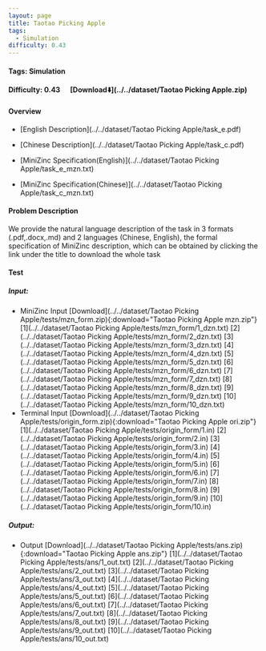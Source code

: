 ```yaml
---
layout: page
title: Taotao Picking Apple
tags:
  - Simulation
difficulty: 0.43
---
```


#### Tags: Simulation
#### Difficulty: 0.43 &nbsp;&nbsp;&nbsp;&nbsp; [Download⬇️](../../dataset/Taotao Picking Apple.zip)
#### Overview
- [English Description](../../dataset/Taotao Picking Apple/task_e.pdf)
- [Chinese Description](../../dataset/Taotao Picking Apple/task_c.pdf)
- [MiniZinc Specification(English)](../../dataset/Taotao Picking Apple/task_e_mzn.txt)

- [MiniZinc Specification(Chinese)](../../dataset/Taotao Picking Apple/task_c_mzn.txt)

#### Problem Description
We provide the natural language description of the task in 3 formats (.pdf,.docx,.md) and 2 languages (Chinese, English), the formal specification of MiniZinc description, which can be obtained by clicking the link under the title to download the whole task
#### Test
##### Input:
- MiniZinc Input [Download](../../dataset/Taotao Picking Apple/tests/mzn_form.zip){:download="Taotao Picking Apple mzn.zip"} [1](../../dataset/Taotao Picking Apple/tests/mzn_form/1_dzn.txt) [2](../../dataset/Taotao Picking Apple/tests/mzn_form/2_dzn.txt) [3](../../dataset/Taotao Picking Apple/tests/mzn_form/3_dzn.txt) [4](../../dataset/Taotao Picking Apple/tests/mzn_form/4_dzn.txt) [5](../../dataset/Taotao Picking Apple/tests/mzn_form/5_dzn.txt) [6](../../dataset/Taotao Picking Apple/tests/mzn_form/6_dzn.txt) [7](../../dataset/Taotao Picking Apple/tests/mzn_form/7_dzn.txt) [8](../../dataset/Taotao Picking Apple/tests/mzn_form/8_dzn.txt) [9](../../dataset/Taotao Picking Apple/tests/mzn_form/9_dzn.txt) [10](../../dataset/Taotao Picking Apple/tests/mzn_form/10_dzn.txt) 
- Terminal Input [Download](../../dataset/Taotao Picking Apple/tests/origin_form.zip){:download="Taotao Picking Apple ori.zip"} [1](../../dataset/Taotao Picking Apple/tests/origin_form/1.in) [2](../../dataset/Taotao Picking Apple/tests/origin_form/2.in) [3](../../dataset/Taotao Picking Apple/tests/origin_form/3.in) [4](../../dataset/Taotao Picking Apple/tests/origin_form/4.in) [5](../../dataset/Taotao Picking Apple/tests/origin_form/5.in) [6](../../dataset/Taotao Picking Apple/tests/origin_form/6.in) [7](../../dataset/Taotao Picking Apple/tests/origin_form/7.in) [8](../../dataset/Taotao Picking Apple/tests/origin_form/8.in) [9](../../dataset/Taotao Picking Apple/tests/origin_form/9.in) [10](../../dataset/Taotao Picking Apple/tests/origin_form/10.in) 

##### Output:
- Output [Download](../../dataset/Taotao Picking Apple/tests/ans.zip){:download="Taotao Picking Apple ans.zip"} [1](../../dataset/Taotao Picking Apple/tests/ans/1_out.txt) [2](../../dataset/Taotao Picking Apple/tests/ans/2_out.txt) [3](../../dataset/Taotao Picking Apple/tests/ans/3_out.txt) [4](../../dataset/Taotao Picking Apple/tests/ans/4_out.txt) [5](../../dataset/Taotao Picking Apple/tests/ans/5_out.txt) [6](../../dataset/Taotao Picking Apple/tests/ans/6_out.txt) [7](../../dataset/Taotao Picking Apple/tests/ans/7_out.txt) [8](../../dataset/Taotao Picking Apple/tests/ans/8_out.txt) [9](../../dataset/Taotao Picking Apple/tests/ans/9_out.txt) [10](../../dataset/Taotao Picking Apple/tests/ans/10_out.txt) 

